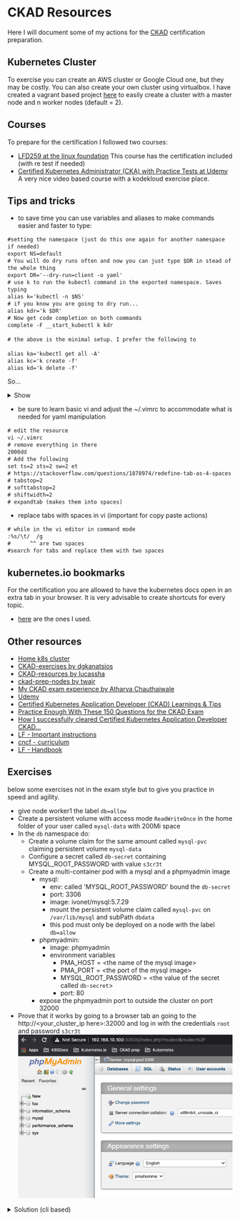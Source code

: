 # CKAD Resources

Here I will document some of my actions for
the [CKAD](https://training.linuxfoundation.org/training/kubernetes-for-developers/)
certification preparation.

## Kubernetes Cluster

To exercise you can create an AWS cluster or Google Cloud one, but they may be
costly. You can also create your own cluster using virtualbox. I have created a
vagrant based project [here](http://ivo2u.nl/Z7) to easily create a cluster with
a master node and n worker nodes (default = 2).

## Courses

To prepare for the certification I followed two courses:

- [LFD259 at the linux foundation](https://training.linuxfoundation.org/training/kubernetes-for-developers/)
  This course has the certification included (with re test if needed)
- [Certified Kubernetes Administrator (CKA) with Practice Tests at Udemy](https://www.udemy.com/course/certified-kubernetes-administrator-with-practice-tests/)
  A very nice video based course with a kodekloud exercise place.

## Tips and tricks

- to save time you can use variables and aliases to make commands easier and
  faster to type:

```shell
#setting the namespace (just do this one again for another namespace if needed)
export NS=default
# You will do dry runs often and now you can just type $DR in stead of the whole thing
export DR='--dry-run=client -o yaml'
# use k to run the kubectl command in the exported namespace. Saves typing
alias k='kubectl -n $NS'
# if you know you are going to dry run...
alias kdr='k $DR'
# Now get code completion on both commands
complete -F __start_kubectl k kdr

# the above is the minimal setup. I prefer the following to

alias ka='kubectl get all -A'
alias kc='k create -f'
alias kd='k delete -f'
```

So...

<details><summary>Show</summary>
<p>

```shell
# if you forgot the kdr at the beginning just add the $DR
k run nginx --image=nginx --port 80 $DR >nginx.yml

# or if you didn't forget
kdr run nginx --image=nginx --port 80 >nginx.yml

# doing commands on another namespace
export NS=otherns
#use 'k' 'kdr' as you would normally
#don't forget to go back to the default ns again or use the fully qualified
#kubectl command if just for one command (default ns is default :-))
export NS=default
```

</p>
</details>

- be sure to learn basic vi and adjust the ~/.vimrc to accommodate what is
  needed for yaml manipulation

```shell
# edit the resource
vi ~/.vimrc
# remove everything in there
2000dd
# Add the following
set ts=2 sts=2 sw=2 et
# https://stackoverflow.com/questions/1878974/redefine-tab-as-4-spaces
# tabstop=2
# softtabstop=2
# shiftwidth=2
# expandtab (makes them into spaces)
```

- replace tabs with spaces in vi (important for copy paste actions)

```shell
# while in the vi editor in command mode
:%s/\t/  /g
#      ^^ are two spaces
#search for tabs and replace them with two spaces
```

## kubernetes.io bookmarks

For the certification you are allowed to have the kubernetes docs open in an
extra tab in your browser. It is very advisable to create shortcuts for every
topic.

- [here](k8s_favorites.html) are the ones I used.

## Other resources

- [Home k8s cluster](http://ivo2u.nl/Z7)
- [CKAD-exercises by dgkanatsios](https://github.com/dgkanatsios/CKAD-exercises)
- [CKAD-resources by lucassha](https://github.com/lucassha/CKAD-resources)
- [ckad-prep-nodes by twajr](https://github.com/twajr/ckad-prep-notes)
- [My CKAD exam experience by Atharva Chauthaiwale](https://www.linkedin.com/pulse/my-ckad-exam-experience-atharva-chauthaiwale/)
- [Udemy](https://www.udemy.com/course/certified-kubernetes-administrator-with-practice-tests/)
- [Certified Kubernetes Application Developer (CKAD) Learnings & Tips](https://medium.com/marcus-tee-anytime/certified-kubernetes-application-developer-ckad-learnings-tips-cc83c12ed555)
- [Practice Enough With These 150 Questions for the CKAD Exam](https://medium.com/bb-tutorials-and-thoughts/practice-enough-with-these-questions-for-the-ckad-exam-2f42d1228552)
- [How I successfully cleared Certified Kubernetes Application Developer CKAD...](https://qainsights.com/how-i-successfully-cleared-certified-kubernetes-application-developer-ckad-exam-in-5-weeks/)
- [LF - Important instructions](https://docs.linuxfoundation.org/tc-docs/certification/tips-cka-and-ckad)
- [cncf - curriculum](https://github.com/cncf/curriculum)
- [LF - Handbook](https://docs.linuxfoundation.org/tc-docs/certification/lf-candidate-handbook)

## Exercises

below some exercises not in the exam style but to give you practice in speed and
agility.

- give node worker1 the label `db=allow`
- Create a persistent volume with access mode `ReadWriteOnce` in the home folder
  of your user called `mysql-data` with 200Mi space
- In the `db` namespace do:
    - Create a volume claim for the same amount called `mysql-pvc` claiming
      persistent volume `mysql-data`
    - Configure a secret called `db-secret` containing MYSQL_ROOT_PASSWORD with
      value `s3cr3t`
    - Create a multi-container pod with a mysql and a phpmyadmin image
        - mysql:
            - env: called 'MYSQL_ROOT_PASSWORD' bound the `db-secret`
            - port: 3306
            - image: ivonet/mysql:5.7.29
            - mount the persistent volume claim called `mysql-pvc`
              on `/var/lib/mysql`
              and subPath `dbdata`
            - this pod must only be deployed on a node with the label `db=allow`  
        - phpmyadmin:
            - image: phpmyadmin
            - environment variables
                - PMA_HOST = \<the name of the mysql image>
                - PMA_PORT = \<the port of the mysql image>
                - MYSQL_ROOT_PASSWORD = \<the value of the secret
                  called `db-secret`>
                - port: 80
        - expose the phpmyadmin port to outside the cluster on port 32000
- Prove that it works by going to a browser tab an going to the 
  http://\<your_cluster_ip here>:32000 and log in with the credentials `root` 
  and password `s3cr3t`
  ![](img/phpmyadmin.png)

<details><summary>Solution (cli based)</summary>
<p>

```shell
# first I performed these commands for speed
export DR='--dry-run=client -o yaml'
export NS=default
alias k='kubectl -n $NS'
alias kdr='k $DR'
alias kc='k create -f'
alias kd='k delete -f'
alias kg='k get po,svc,pv,pvc,secret,deploy,netpol'
alias ka='kubectl get all'
complete -F __start_kubectl k
complete -F __start_kubectl kdr

# label node worker1
k label nodes worker1 db=allow
# create the needed folder on the needed worker (worker1)
# I assume you are using my vagrant setup
ssh 192.168.10.111 
mkdir mysql-data
exit
```

- Create [PersistentVolume](https://kubernetes.io/docs/tasks/configure-pod-container/configure-persistent-volume-storage/#create-a-persistentvolume) (copy example)

```yaml
apiVersion: v1
kind: PersistentVolume
metadata:
  name: task-pv-volume
  labels:
    type: local
spec:
  storageClassName: manual
  capacity:
    storage: 10Gi
  accessModes:
    - ReadWriteOnce
  hostPath:
    path: "/mnt/data"
```

- change it to:

```yaml
apiVersion: v1
kind: PersistentVolume
metadata:
  name: mysql-pv
  labels:
    pv: mysql-pv
spec:
  storageClassName: manual
  capacity:
    storage: 200Mi
  accessModes:
    - ReadWriteMany
  hostPath:
    path: "/home/vagrant/mysql-data"
```

```shell
# a PersistentVolume is not bound to a contect
k create -f pv.yml
#or if aliased
kc pv.yml 
# create namespace db
k create ns db
# set ns to db
export NS=db
# Create a PVC
# https://kubernetes.io/docs/concepts/storage/persistent-volumes/#persistentvolumeclaims
```

- change the `pvc.yml` to:

```shell
apiVersion: v1
kind: PersistentVolumeClaim
metadata:
  name: mysql-pvc
  namespace: db
spec:
  accessModes:
    - ReadWriteMany
  volumeMode: Filesystem
  resources:
    requests:
      storage: 200Mi
  storageClassName: manual
  selector:
    matchLabels:
      pv: mysql-pv
```

- the `namespace` is not needed as you will be creating it within the namespace

```shell
kc pvc.yml
# check if bound
k get pv,pvc
NAME                        CAPACITY   ACCESS MODES   RECLAIM POLICY   STATUS   CLAIM          STORAGECLASS   REASON   AGE
persistentvolume/mysql-pv   200Mi      RWX            Retain           Bound    db/mysql-pvc   manual                  3m51s

NAME                              STATUS   VOLUME     CAPACITY   ACCESS MODES   STORAGECLASS   AGE
persistentvolumeclaim/mysql-pvc   Bound    mysql-pv   200Mi      RWX            manual         3m51s

# Create the secret
k create secret generic db-secret --from-literal=MYSQL_ROOT_PASSWORD=s3cr3t
# check
k get secret db-secret -o yaml
# or more specific
k get secret db-secret -o jsonpath='{.data}{"\n"}'
{"MYSQL_ROOT_PASSWORD":"czNjcjN0"} 

# create the base yaml for the multi pod
k run mysql --image=ivonet/mysql:5.7.29 --port 3306 --env=MYSQL_ROOT_PASSWORD=todo $DR>db.yml
# then env part needs to be changed to the secret
# https://kubernetes.io/docs/concepts/configuration/secret/#using-secrets-as-environment-variables (copy paste)
# the phpmyadmin needs to be added etc
# edit it mysql.yml
```

```yaml
apiVersion: v1
kind: Pod
metadata:
  labels:
    run: mysql
  name: mysql
  namespace: db
spec:
  affinity: # Add the node affinity db=allow
    nodeAffinity:
      requiredDuringSchedulingIgnoredDuringExecution:
        nodeSelectorTerms:
        - matchExpressions:
          - key: db
            operator: In
            values:
            - allow
  containers:
  - name: mysql-pod
    image: ivonet/mysql:5.7.29
    ports:
    - containerPort: 3306
    env:
    - name: MYSQL_ROOT_PASSWORD
      valueFrom: # Change the 'value: todo' to these lines (https://kubernetes.io/docs/concepts/configuration/secret/#using-secrets-as-environment-variables)
        secretKeyRef:
          name: db-secret
          key: MYSQL_ROOT_PASSWORD
    imagePullPolicy: IfNotPresent # I added this because I got blocked after pulling to much by docker
    volumeMounts:
    - name: db-data
      mountPath: /var/lib/mysql
      subPath: dbdata
    resources: {}
  - name: phpmyadmin-pod # add this whole part based on the former part with
    image: phpmyadmin
    ports:
    - containerPort: 80
    env:
    - name: MYSQL_ROOT_PASSWORD
      valueFrom:
        secretKeyRef:
          name: db-secret
          key: MYSQL_ROOT_PASSWORD
    - name: PMA_HOST
      value: mysql  # note that the host here must be the same as the .metadata.name
    - name: PMA_PORT
      value: "3306"
  restartPolicy: OnFailure
  volumes: # assign the pvc
  - name: db-data
    persistentVolumeClaim:
      claimName: mysql-pvc
```

```shell
# create it
kc db.yml
# check it
k describe po mysql
# and
k get po
NAME    READY   STATUS    RESTARTS   AGE
mysql   2/2     Running   0          5m36s
# expose it in a service
kdr expose pod mysql  --port 80 --type=NodePort >svc.yml
# change it to...
```

```yaml
apiVersion: v1
kind: Service
metadata:
  creationTimestamp: null
  labels:
    run: mysql
  name: mysql
spec:
  ports:
  - port: 80
    protocol: TCP
    nodePort: 32000
  selector:
    run: mysql
  type: NodePort
status:
  loadBalancer: {}
```

- `curl -q http://192.168.10.100:32000` should give a html result.
- try it in the browser and log in with the given creds...

</p>
</details>


